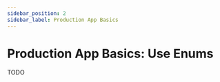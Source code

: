 ```yaml
---
sidebar_position: 2
sidebar_label: Production App Basics
---
```


# Production App Basics: Use Enums

TODO
